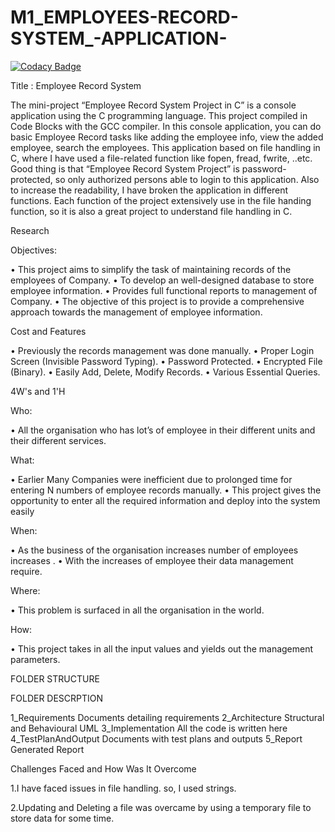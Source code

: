 # M1_EMPLOYEES-RECORD-SYSTEM_-APPLICATION-
[![Codacy Badge](https://app.codacy.com/project/badge/Grade/317d38e2946a46c8ae185f7a6ca625ad)](https://www.codacy.com/gh/Aravindh118/M1_EMPLOYEES-RECORD-SYSTEM_-APPLICATION-/dashboard?utm_source=github.com&amp;utm_medium=referral&amp;utm_content=Aravindh118/M1_EMPLOYEES-RECORD-SYSTEM_-APPLICATION-&amp;utm_campaign=Badge_Grade)


Title : Employee Record System

The mini-project “Employee Record System Project in C” is a console application using the C programming language. This project compiled in Code Blocks with the GCC compiler. In this console application, you can do basic Employee Record tasks like adding the employee info, view the added employee, search the employees. This application based on file handling in C, where I have used a file-related function like fopen, fread, fwrite, ..etc. Good thing is that “Employee Record System Project” is password-protected, so only authorized persons able to login to this application. Also to increase the readability, I have broken the application in different functions. Each function of the project extensively use in the file handing function, so it is also a great project to understand file handling in C.

Research

Objectives:

• This project aims to simplify the task of maintaining records of the employees of Company. • To develop an well-designed database to store employee information. • Provides full functional reports to management of Company. • The objective of this project is to provide a comprehensive approach towards the management of employee information.

Cost and Features

• Previously the records management was done manually. • Proper Login Screen (Invisible Password Typing). • Password Protected. • Encrypted File (Binary). • Easily Add, Delete, Modify Records. • Various Essential Queries.

4W's and 1'H

Who:

• All the organisation who has lot’s of employee in their different units and their different services.

What:

• Earlier Many Companies were inefficient due to prolonged time for entering N numbers of employee records manually. • This project gives the opportunity to enter all the required information and deploy into the system easily

When:

• As the business of the organisation increases number of employees increases . • With the increases of employee their data management require.

Where:

• This problem is surfaced in all the organisation in the world.

How:

• This project takes in all the input values and yields out the management parameters.

FOLDER STRUCTURE

FOLDER	DESCRPTION

1_Requirements	Documents detailing requirements
2_Architecture	Structural and Behavioural UML
3_Implementation	All the code is written here
4_TestPlanAndOutput	Documents with test plans and outputs
5_Report	Generated Report


Challenges Faced and How Was It Overcome

1.I have faced issues in file handling. so, I used strings.

2.Updating and Deleting a file was overcame by using a temporary file to store data for some time.
